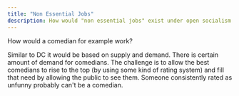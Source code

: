 ```yaml
---
title: "Non Essential Jobs"
description: How would "non essential jobs" exist under open socialism.
---
```


How would a comedian for example work?

Similar to DC it would be based on supply and demand. There is certain amount of demand for comedians. The challenge is to allow the best comedians to rise to the top (by using some kind of rating system) and fill that need by allowing the public to see them. Someone consistently rated as unfunny probably can't be a comedian.
